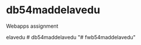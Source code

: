 # db54maddelavedu
Webapps assignment

elavedu
#   d b 5 4 m a d d e l a v e d u  
 "# fwb54maddelavedu" 
